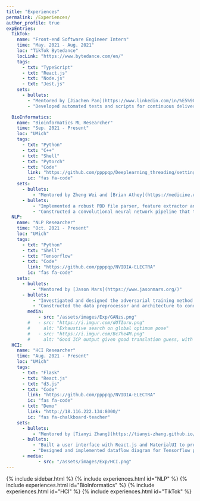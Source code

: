 ```yaml
---
title: "Experiences"
permalink: /Experiences/
author_profile: true
expEntries:
  TikTok:
    name: "Front-end Software Engineer Intern"
    time: "May. 2021 - Aug. 2021"
    loc: "TikTok Bytedance"
    locLink: "https://www.bytedance.com/en/"
    tags:
      - txt: "TypeScript"
      - txt: "React.js"
      - txt: "Node.js"
      - txt: "Jest.js"
    sets:
      - bullets:
        - "Mentored by [Jiachen Pan](https://www.linkedin.com/in/%E5%98%89%E6%99%A8-%E6%BD%98-7b7260ba/detail/recent-activity/) and Bo Zhang at TikTok Monetization Team"
        - "Developed automated tests and scripts for continuous delivery."

  BioInformatics:
    name: "Bioinformatics ML Researcher"
    time: "Sep. 2021 - Present"
    loc: "UMich"
    tags:
      - txt: "Python"
      - txt: "C++"
      - txt: "Shell"
      - txt: "Pytorch"
      - txt: "Code"
        link: "https://github.com/ppppqp/Deeplearning_threading/settings"
        ic: "fas fa-code"
    sets:
      - bullets:
          - "Mentored by Zheng Wei and [Brian Athey](https://medicine.umich.edu/dept/dcmb/brian-d-athey-phd) at Michigan Medicine "
      - bullets:
          - "Implemented a robust PBD file parser, feature extractor and processed over 10,000 raw data files"
          - "Constructed a convolutional neural network pipeline that takes sequential andstructural features to predict protein post-translational properties."
  NLP:
    name: "NLP Researcher"
    time: "Oct. 2021 - Present"
    loc: "UMich"
    tags:
      - txt: "Python"
      - txt: "Shell"
      - txt: "Tensorflow"
      - txt: "Code"
        link: "https://github.com/ppppqp/NVIDIA-ELECTRA"
        ic: "fas fa-code"
    sets:
      - bullets:
          - "Mentored by [Jason Mars](https://www.jasonmars.org/)"
      - bullets:
          - "Investigated and designed the adversarial training method to apply on GPT model."
          - "Constructed the data preprocessor and architecture to conduct the experiment."
        media:
            - src: "/assets/images/Exp/GANzs.png"
        #   - src: "https://i.imgur.com/dOTIoru.png"
        #     alt: "Exhaustive search on global optimum pose"
        #   - src: "https://i.imgur.com/Bc7he4M.png"
        #     alt: "Good ICP output given good translation guess, with switched input"
  HCI:
    name: "HCI Researcher"
    time: "Aug. 2021 - Present"
    loc: "UMich"
    tags:
      - txt: "Flask"
      - txt: "React.js"
      - txt: "d3.js"
      - txt: "Code"
        link: "https://github.com/ppppqp/NVIDIA-ELECTRA"
        ic: "fas fa-code"
      - txt: "Demo"
        link: "http://18.116.222.134:8000/"
        ic: "fas fa-chalkboard-teacher"
    sets:
      - bullets:
          - "Mentored by [Tianyi Zhang](https://tianyi-zhang.github.io/) and [Xinyu Wang](https://web.eecs.umich.edu/~xwangsd/)"
      - bullets:
          - "Built a user interface with React.js and MaterialUI to provide various user input to the synthesizer,which generates Tensorflow programs by taking I/O examples and natural language descriptions."
          - "Designed and implemented dataflow diagram for Tensorflow programs, which proved to enhance the users’ understanding of the generated code"
      - media:
            - src: "/assets/images/Exp/HCI.png"
---
```

<div id="main" role="main">
{% include sidebar.html %}
{% include experiences.html id="NLP" %}
{% include experiences.html id="BioInformatics" %}
{% include experiences.html id="HCI" %}
{% include experiences.html id="TikTok" %}
</div>